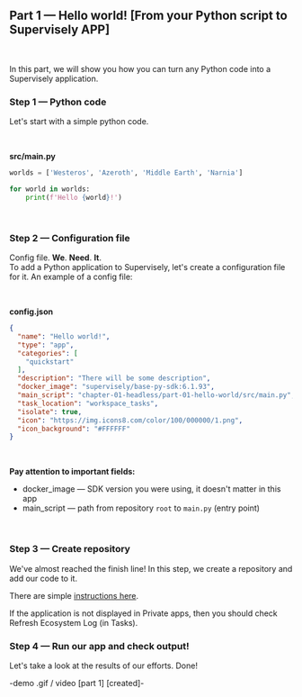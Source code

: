 
## **Part 1 — Hello world! [From your Python script to Supervisely APP]**  
<br/>
</div>


In this part, we will show you how you can turn any Python code into a Supervisely application.


### Step 1 — Python code


Let's start with a simple python code.  

<br/>  

**src/main.py**
```python
worlds = ['Westeros', 'Azeroth', 'Middle Earth', 'Narnia']

for world in worlds:
    print(f'Hello {world}!')

```
<br/>

### Step 2 — Configuration file


Config file. **We**. **Need**. **It**.  
To add a Python application to Supervisely, let's create a configuration file for it. An example of a config file:

<br/>  

**config.json**
```json
{
  "name": "Hello world!",
  "type": "app",
  "categories": [
    "quickstart"
  ],
  "description": "There will be some description",
  "docker_image": "supervisely/base-py-sdk:6.1.93",
  "main_script": "chapter-01-headless/part-01-hello-world/src/main.py",
  "task_location": "workspace_tasks",
  "isolate": true,
  "icon": "https://img.icons8.com/color/100/000000/1.png",
  "icon_background": "#FFFFFF"
}
```

<br/>

**Pay attention to important fields:**
* docker_image — SDK version you were using, it doesn't matter in this app
* main_script — path from repository `root` to `main.py` (entry point)

<br/>  

### Step 3 — Create repository


We've almost reached the finish line!
In this step, we create a repository and add our code to it.

There are simple [instructions here](https://docs.supervise.ly/enterprise-edition/advanced-tuning/private-apps).

If the application is not displayed in Private apps, then you should check Refresh Ecosystem Log (in Tasks).


### Step 4 — Run our app and check output!

Let's take a look at the results of our efforts. Done!

-demo .gif / video [part 1] [created]-
